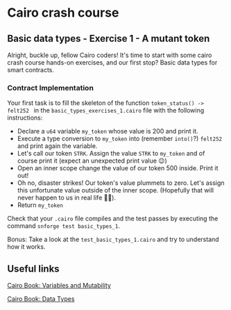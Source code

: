 # Cairo crash course
## Basic data types - Exercise 1 - A mutant token 

Alright, buckle up, fellow Cairo coders! It's time to start with some cairo crash course hands-on exercises, and our first stop? Basic data types for smart contracts.

### Contract Implementation
Your first task is to fill the skeleton of the function `token_status() -> felt252 ` in the `basic_types_exercises_1.cairo` file with the following instructions:

- Declare a `u64` variable `my_token` whose value is 200 and print it.
- Execute a type conversion to `my_token` into (remember `into()`?) `felt252` and print again the variable. 
- Let's call our token `STRK`. Assign the value `STRK` to `my_token` and of course print it (expect an unexpected print value 😉)
- Open an inner scope change the value of our token 500 inside. Print it out!
- Oh no, disaster strikes! Our token's value plummets to zero. Let's assign this unfortunate value outside of the inner scope. (Hopefully that will never happen to us in real life 🤞✨). 
- Return `my_token`

Check that your `.cairo` file compiles and the test passes by executing the command `snforge test basic_types_1`.

Bonus: Take a look at the `test_basic_types_1.cairo` and try to understand how it works.

   
## Useful links
[Cairo Book: Variables and Mutability](https://book.cairo-lang.org/ch02-01-variables-and-mutability.html)

[Cairo Book: Data Types](https://book.cairo-lang.org/ch02-02-data-types.html)